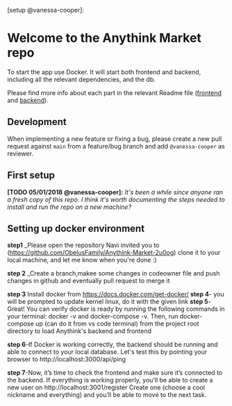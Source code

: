[setup  @vanessa-cooper]:
# Welcome to the Anythink Market repo

To start the app use Docker. It will start both frontend and backend, including all the relevant dependencies, and the db.

Please find more info about each part in the relevant Readme file ([frontend](frontend/readme.md) and [backend](backend/README.md)).

## Development

When implementing a new feature or fixing a bug, please create a new pull request against `main` from a feature/bug branch and add `@vanessa-cooper` as reviewer.

## First setup

**[TODO 05/01/2018 @vanessa-cooper]:** _It's been a while since anyone ran a fresh copy of this repo. I think it's worth documenting the steps needed to install and run the repo on a new machine?_

## Setting up docker environment
**step1** _Please open the repository Navi invited you to (https://github.com/ObelusFamily/Anythink-Market-2u0og) clone it to your local machine, and let me know when you're done :)

**step 2** _Create a branch,makee some changes in codeowner file and push changes in github and eventually pull request to merge it

**step 3** Install docker from https://docs.docker.com/get-docker/ 
**step 4**-  you will be prompted to update kernel linux, do it with the given  link
**step 5**-  Great! You can verify docker is ready by running the following commands in your terminal: docker -v and docker-compose -v.
Then, run docker-compose up (can do it from vs code terminal) from the project root directory to load Anythink's backend and frontend

**step 6**-If Docker is working correctly, the backend should be running and able to connect to your local database.
Let's test this by pointing your browser to http://localhost:3000/api/ping

**step 7**-Now, it’s time to check the frontend and make sure it’s connected to the backend.
If everything is working properly, you’ll be able to create a new user on http://localhost:3001/register
Create one (choose a cool nickname and everything) and you’ll be able to move to the next task.